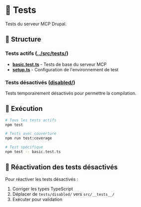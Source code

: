 # 🧪 Tests

Tests du serveur MCP Drupal.

## 📁 Structure

### Tests actifs ([../src/__tests__/](../src/__tests__/))
- **[basic.test.ts](../src/__tests__/basic.test.ts)** - Tests de base du serveur MCP
- **[setup.ts](../src/__tests__/setup.ts)** - Configuration de l'environnement de test

### Tests désactivés ([disabled/](./disabled/))
Tests temporairement désactivés pour permettre la compilation.

## 🎯 Exécution

```bash
# Tous les tests actifs
npm test

# Tests avec couverture
npm run test:coverage

# Test spécifique
npm test -- basic.test.ts
```

## 🔧 Réactivation des tests désactivés

Pour réactiver les tests désactivés :
1. Corriger les types TypeScript
2. Déplacer de `tests/disabled/` vers `src/__tests__/`
3. Exécuter pour validation